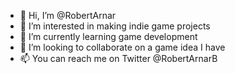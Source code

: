 - 👋 Hi, I’m @RobertArnar
- 👀 I’m interested in making indie game projects
- 🌱 I’m currently learning game development
- 💞️ I’m looking to collaborate on a game idea I have
- 📫 You can reach me on Twitter @RobertArnarB

<!---
RobertArnar/RobertArnar is a ✨ special ✨ repository because its `README.md` (this file) appears on your GitHub profile.
You can click the Preview link to take a look at your changes.
--->
